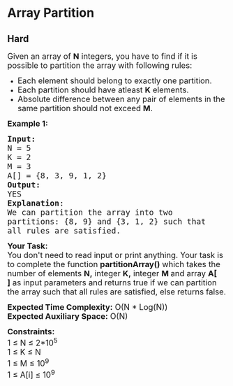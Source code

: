 # Array Partition
## Hard 
<div class="problem-statement" style="user-select: auto;">
                <p style="user-select: auto;"></p><p style="user-select: auto;"><span style="font-size: 18px; user-select: auto;">Given an&nbsp;array of <strong style="user-select: auto;">N</strong> integers, you have to find if it is possible to partition the array with following rules:</span></p>

<ul style="user-select: auto;">
	<li style="user-select: auto;"><span style="font-size: 18px; user-select: auto;">Each element should belong to exactly one partition.</span></li>
	<li style="user-select: auto;"><span style="font-size: 18px; user-select: auto;">Each partition should have atleast <strong style="user-select: auto;">K</strong> elements.</span></li>
	<li style="user-select: auto;"><span style="font-size: 18px; user-select: auto;">Absolute difference between any pair of elements in the same partition should not exceed <strong style="user-select: auto;">M</strong>.</span></li>
</ul>

<p style="user-select: auto;"><span style="font-size: 18px; user-select: auto;"><strong style="user-select: auto;">Example 1:</strong></span></p>

<pre style="user-select: auto;"><span style="font-size: 18px; user-select: auto;"><strong style="user-select: auto;">Input:</strong>
N = 5
K = 2
M = 3
A[] = {8, 3, 9, 1, 2}
<strong style="user-select: auto;">Output:</strong>
YES
<strong style="user-select: auto;">Explanation</strong>:
We can partition the array into two 
partitions: {8, 9} and {3, 1, 2} such that
all rules are satisfied.</span>
</pre>

<p style="user-select: auto;"><span style="font-size: 18px; user-select: auto;"><strong style="user-select: auto;">Your Task:</strong><br style="user-select: auto;">
You don't need to read input or print anything. Your task is to complete the function <strong style="user-select: auto;">partitionArray()</strong>&nbsp;which takes the number of elements&nbsp;<strong style="user-select: auto;">N,</strong>&nbsp;integer <strong style="user-select: auto;">K,</strong>&nbsp;integer <strong style="user-select: auto;">M&nbsp;</strong>and array&nbsp;<strong style="user-select: auto;">A[ ]</strong>&nbsp;as input parameters&nbsp;and returns true if we can partition the array such that all rules are satisfied, else returns false.</span></p>

<p style="user-select: auto;"><span style="font-size: 18px; user-select: auto;"><strong style="user-select: auto;">Expected Time Complexity:</strong>&nbsp;O(N * Log(N))<br style="user-select: auto;">
<strong style="user-select: auto;">Expected Auxiliary Space:</strong>&nbsp;O(N)</span></p>

<p style="user-select: auto;"><span style="font-size: 18px; user-select: auto;"><strong style="user-select: auto;">Constraints:</strong><br style="user-select: auto;">
1 ≤ N&nbsp;≤ 2*10<sup style="user-select: auto;">5</sup><br style="user-select: auto;">
1 ≤ K&nbsp;≤ N<br style="user-select: auto;">
1 ≤ M&nbsp;≤ 10<sup style="user-select: auto;">9</sup><br style="user-select: auto;">
1 ≤ A[i]&nbsp;≤ 10<sup style="user-select: auto;">9</sup></span></p>
 <p style="user-select: auto;"></p>
            </div>